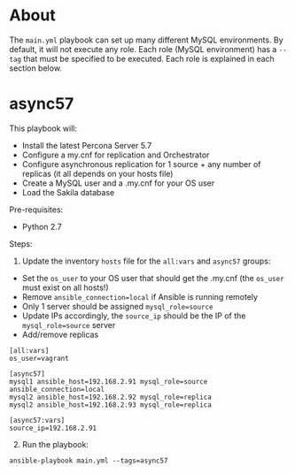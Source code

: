 # About
The `main.yml` playbook can set up many different MySQL environments.
By default, it will not execute any role.
Each role (MySQL environment) has a `--tag` that must be specified to be executed.
Each role is explained in each section below.

# async57
This playbook will:
- Install the latest Percona Server 5.7
- Configure a my.cnf for replication and Orchestrator
- Configure asynchronous replication for 1 source + any number of replicas (it all depends on your hosts file)
- Create a MySQL user and a .my.cnf for your OS user
- Load the Sakila database

Pre-requisites:
- Python 2.7

Steps:
1. Update the inventory `hosts` file for the `all:vars` and `async57` groups:
- Set the `os_user` to your OS user that should get the .my.cnf (the `os_user` must exist on all hosts!)
- Remove `ansible_connection=local` if Ansible is running remotely
- Only 1 server should be assigned `mysql_role=source`
- Update IPs accordingly, the `source_ip` should be the IP of the `mysql_role=source` server 
- Add/remove replicas
```
[all:vars]
os_user=vagrant

[async57]
mysql1 ansible_host=192.168.2.91 mysql_role=source ansible_connection=local
mysql2 ansible_host=192.168.2.92 mysql_role=replica
mysql2 ansible_host=192.168.2.93 mysql_role=replica

[async57:vars]
source_ip=192.168.2.91
```
2. Run the playbook:
```
ansible-playbook main.yml --tags=async57
```

